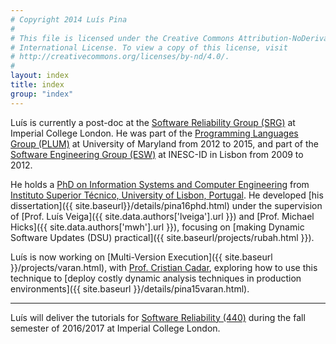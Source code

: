 ```yaml
---
# Copyright 2014 Luís Pina
#
# This file is licensed under the Creative Commons Attribution-NoDerivatives 4.0
# International License. To view a copy of this license, visit
# http://creativecommons.org/licenses/by-nd/4.0/.
#
layout: index
title: index
group: "index"
---
```

Luís is currently a post-doc at the [Software Reliability Group
(SRG)](https://srg.doc.ic.ac.uk/) at Imperial College London. He was part of the
[Programming Languages Group (PLUM)](https://www.cs.umd.edu/projects/PL/) at
University of Maryland from 2012 to 2015, and part of the [Software Engineering
Group (ESW)](http://www.inesc-id.pt/group.php?grp=II03) at INESC-ID in Lisbon
from 2009 to 2012.

He holds a [PhD on Information Systems and Computer
Engineering](https://fenix.tecnico.ulisboa.pt/cursos/deic?locale=en_EN) from
[Instituto Superior Técnico, University of Lisbon,
Portugal](http://tecnico.ulisboa.pt/en).  He developed
[his dissertation]({{ site.baseurl}}/details/pina16phd.html)
under the supervision of [Prof. Luís Veiga]({{ site.data.authors['lveiga'].url }})
and [Prof. Michael Hicks]({{ site.data.authors['mwh'].url }}),
focusing on [making Dynamic Software Updates (DSU) practical]({{ site.baseurl/projects/rubah.html }}).

Luís is now working on [Multi-Version Execution]({{ site.baseurl }}/projects/varan.html),
with [Prof. Cristian Cadar](http://www.doc.ic.ac.uk/~cristic/),
exploring how to use this technique
to [deploy costly dynamic analysis techniques in production environments]({{ site.baseurl }}/details/pina15varan.html).

---

Luís will deliver the tutorials for [Software Reliability
(440)](https://www.doc.ic.ac.uk/~afd/teaching/SoftwareReliability/) during the
fall semester of 2016/2017 at Imperial College London.

